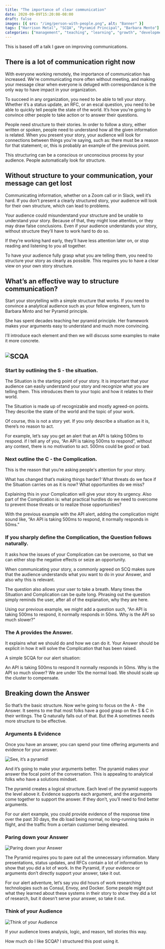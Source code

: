 ```yaml
---
title: "The importance of clear communication"
date: 2020-09-09T15:20:08-08:00
draft: false
images: [{ src: "/img/person-with-people.png", alt: "Banner" }]
tags: ["Harrison Metal", "SCQA", "Pyramid Principal", "Barbara Mento"]
categories: ["management", "teaching", "learning", "growth", "development","classes"]
---
```


This is based off a talk I gave on improving communications.

## There is a lot of communication right now

With everyone working remotely, the importance of communication has increased. We're communicating more often without meeting, and making your message clear when everyone is deluged with correspondance is the only way to have impact in your organization.

To succeed in any organization, you need to be able to tell your story. Whether it’s a status update, an RFC, or an escal question, you need to be able to quickly tell people the state of the world. It’s how you’re going to convince other people to take action or to answer their questions.

People need structure to their stories. In order to follow a story, either written or spoken, people need to understand how all the given information is related.
When you present your story, your audience will look for connections between things you're saying, such as: there must be a reason for that statement; or, this is probably an example of the previous point.

This structuring can be a conscious or unconscious process by your audience. People automatically look for structure.

## Without structure to your communication, your message can get lost

Communicating information, whether on a Zoom call or in Slack, well it’s hard.
If you don’t present a clearly structured story, your audience will look for their own structure, which can lead to problems.

Your audience could misunderstand your structure and be unable to understand your story. Because of that, they might lose attention, or they may draw false conclusions.
Even if your audience understands your story, without structure they’ll have to work hard to do so.

If they’re working hard early, they’ll have less attention later on, or stop reading and listening to you all together.

To have your audience fully grasp what you are telling them, you need to structure your story as clearly as possible. This requires you to have a clear view on your own story structure.

## What’s an effective way to structure communication?

Start your storytelling with a simple structure that works. If you need to convince a analytical audience such as your fellow engineers, turn to Barbara Minto and her Pyramid principle.

She has spent decades teaching her pyramid principle. Her framework makes your arguments easy to understand and much more convincing.

I’ll introduce each element and then we will discuss some examples to make it more concrete.

## ![SCQA](/img/scqa.png)

### Start by outlining the S - the situation.

The Situation is the starting point of your story. It is important that your audience can easily understand your story and recognize what you are telling them. This introduces them to your topic and how it relates to their world.

The Situation is made up of recognizable and mostly agreed-on points. They describe the state of the world and the topic of your work.

Of course, this is not a story yet. If you only describe a situation as it is, there’s no reason to act.

For example, let’s say you get an alert that an API is taking 500ms to respond. if I tell any of you, “An API is taking 500ms to respond”, without any context, there is no motivation to act. 500ms could be good or bad.

### Next outline the C - the Complication.

This is the reason that you’re asking people's attention for your story.

What has changed that’s making things harder?
What threats do we face if the Situation carries on as it is now?
What opportunities do we miss?

Explaining this in your Complication will give your story its urgency. Also part of the Complication is: what practical hurdles do we need to overcome to prevent those threats or to realize those opportunities?

With the previous example with the API alert, adding the complication might sound like, “An API is taking 500ms to respond, it normally responds in 50ms.”

### If you sharply define the Complication, the Question follows naturally.

It asks how the issues of your Complication can be overcome, so that we can either stop the negative effects or seize an opportunity.

When communicating your story, a commonly agreed on SCQ makes sure that the audience understands what you want to do in your Answer, and also why this is relevant.

The question also allows your user to take a breath. Many times the Situation and Complication can be quite long. Phrasing out the question simply reminds the user, after all of the explanation, why they are here.

Using our previous example, we might add a question such, “An API is taking 500ms to respond, it normally responds in 50ms. Why is the API so much slower?”

### The A provides the Answer.

It explains what we should do and how we can do it. Your Answer should be explicit in how it will solve the Complication that has been raised.

A simple SCQA for our alert situation:

An API is taking 500ms to respond
It normally responds in 50ms.
Why is the API so much slower?
We are under 10x the normal load. We should scale up the cluster to compensate.

## Breaking down the Answer

So that’s the basic structure. Now we’re going to focus on the A - the Answer. It seems to me that most folks have a good grasp on the S & C in their writings. The Q naturally falls out of that. But the A sometimes needs more structure to be effective.

### Arguments & Evidence

Once you have an answer, you can spend your time offering arguments and evidence for your answer.

![See, it’s a pyramid!](/img/pp-answer.png)

And it’s going to make your arguments better. The pyramid makes your answer the focal point of the conversation. This is appealing to analytical folks who have a solutions mindset.

The pyramid creates a logical structure. Each level of the pyramid supports the level above it. Evidence supports each argument, and the arguments come together to support the answer. If they don’t, you’ll need to find better arguments.

For our alert example, you could provide evidence of the response time over the past 30 days, the db load being normal, no long-running tasks in flight, and the traffic from a certain customer being elevated.

### Paring down your Answer

![Paring down your Answer](/img/broken-answer.png)

The Pyramid requires you to pare out all the unnecessary information. Many presentations, status updates, and RFCs contain a lot of information to show that you did a lot of work. In the Pyramid, if your evidence or arguments don’t directly support your answer, take it out.

For our alert adventure, let’s say you did hours of work researching technologies such as Consul, Envoy, and Docker. Some people might put what they learned about these systems in their story to show they did a lot of research, but it doesn’t serve your answer, so take it out.

### Think of your Audience

![Think of your Audience](/img/data-driven-love.png)

If your audience loves analysis, logic, and reason, tell stories this way.

How much do I like SCQA? I structured this post using it.
